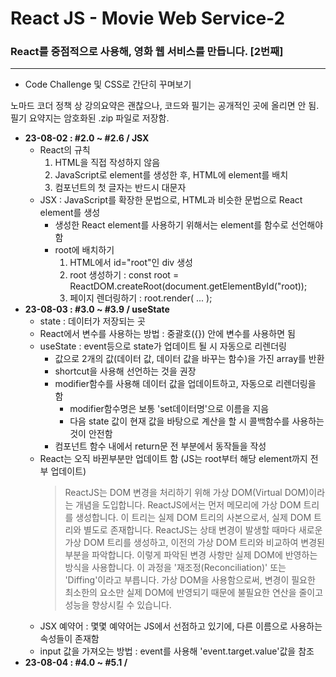# React JS - Movie Web Service-2

### React를 중점적으로 사용해, 영화 웹 서비스를 만듭니다. [2번째]

---

- Code Challenge 및 CSS로 간단히 꾸며보기

노마드 코더 정책 상 강의요약은 괜찮으나, 코드와 필기는 공개적인 곳에 올리면 안 됨.  
필기 요약지는 암호화된 .zip 파일로 저장함.

- **23-08-02 : #2.0 ~ #2.6 / JSX**
  - React의 규칙
    1. HTML을 직접 작성하지 않음
    2. JavaScript로 element를 생성한 후, HTML에 element를 배치
    3. 컴포넌트의 첫 글자는 반드시 대문자
  - JSX : JavaScript를 확장한 문법으로, HTML과 비슷한 문법으로 React element를 생성
    - 생성한 React element를 사용하기 위해서는 element를 함수로 선언해야 함
    - root에 배치하기
      1. HTML에서 id="root"인 div 생성
      2. root 생성하기 : const root = ReactDOM.createRoot(document.getElementById("root));
      3. 페이지 렌더링하기 : root.render( ... );
- **23-08-03 : #3.0 ~ #3.9 / useState**
  - state : 데이터가 저장되는 곳
  - React에서 변수를 사용하는 방법 : 중괄호({}) 안에 변수를 사용하면 됨
  - useState : event등으로 state가 업데이트 될 시 자동으로 리렌더링
    - 값으로 2개의 값(데이터 값, 데이터 값을 바꾸는 함수)을 가진 array를 반환
    - shortcut을 사용해 선언하는 것을 권장
    - modifier함수를 사용해 데이터 값을 업데이트하고, 자동으로 리렌더링을 함
      - modifier함수명은 보통 'set데이터명'으로 이름을 지음
      - 다음 state 값이 현재 값을 바탕으로 계산을 할 시 콜백함수를 사용하는 것이 안전함
    - 컴포넌트 함수 내에서 return문 전 부분에서 동작들을 작성
  - React는 오직 바뀐부분만 업데이트 함 (JS는 root부터 해당 element까지 전부 업데이트)
    > ReactJS는 DOM 변경을 처리하기 위해 가상 DOM(Virtual DOM)이라는 개념을 도입합니다.
    > ReactJS에서는 먼저 메모리에 가상 DOM 트리를 생성합니다.
    > 이 트리는 실제 DOM 트리의 사본으로서, 실제 DOM 트리와 별도로 존재합니다.
    > ReactJS는 상태 변경이 발생할 때마다 새로운 가상 DOM 트리를 생성하고, 이전의 가상 DOM 트리와 비교하여 변경된 부분을 파악합니다.
    > 이렇게 파악된 변경 사항만 실제 DOM에 반영하는 방식을 사용합니다.
    > 이 과정을 '재조정(Reconciliation)' 또는 'Diffing'이라고 부릅니다.
    > 가상 DOM을 사용함으로써, 변경이 필요한 최소한의 요소만 실제 DOM에 반영되기 때문에 불필요한 연산을 줄이고 성능을 향상시킬 수 있습니다.
  - JSX 예약어 : 몇몇 예약어는 JS에서 선점하고 있기에, 다른 이름으로 사용하는 속성들이 존재함
  - input 값을 가져오는 방법 : event를 사용해 'event.target.value'값을 참조
- **23-08-04 : #4.0 ~ #5.1 /**
